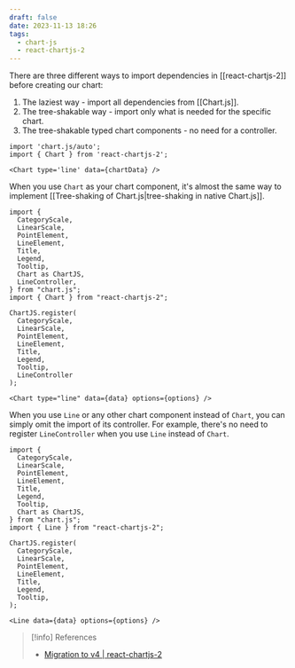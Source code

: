 ```yaml
---
draft: false
date: 2023-11-13 18:26
tags:
  - chart-js
  - react-chartjs-2
---
```


There are three different ways to import dependencies in [[react-chartjs-2]] before creating our chart:
1. The laziest way - import all dependencies from [[Chart.js]].
2. The tree-shakable way - import only what is needed for the specific chart.
3. The tree-shakable typed chart components - no need for a controller.

```tsx title="lazy way" {1}
import 'chart.js/auto';  
import { Chart } from 'react-chartjs-2';  
  
<Chart type='line' data={chartData} />
```

When you use `Chart` as your chart component, it's almost the same way to implement [[Tree-shaking of Chart.js|tree-shaking in native Chart.js]].

```tsx title="tree-shakable way" {10,12,22,25}
import {
  CategoryScale,
  LinearScale,
  PointElement,
  LineElement,
  Title,
  Legend,
  Tooltip,
  Chart as ChartJS,
  LineController,
} from "chart.js";
import { Chart } from "react-chartjs-2";

ChartJS.register(
  CategoryScale,
  LinearScale,
  PointElement,
  LineElement,
  Title,
  Legend,
  Tooltip,
  LineController
);

<Chart type="line" data={data} options={options} />
```

When you use `Line` or any other chart component instead of `Chart`, you can simply omit the import of its controller. For example, there's no need to register `LineController` when you use `Line` instead of `Chart`.

```tsx title="typed chart components" {11,23}
import {
  CategoryScale,
  LinearScale,
  PointElement,
  LineElement,
  Title,
  Legend,
  Tooltip,
  Chart as ChartJS,
} from "chart.js";
import { Line } from "react-chartjs-2";

ChartJS.register(
  CategoryScale,
  LinearScale,
  PointElement,
  LineElement,
  Title,
  Legend,
  Tooltip,
);

<Line data={data} options={options} />
```

> [!info] References
> - [Migration to v4 | react-chartjs-2](https://react-chartjs-2.js.org/docs/migration-to-v4#tree-shaking)
